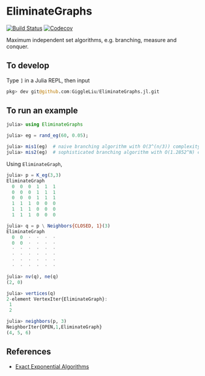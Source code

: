 # EliminateGraphs

[![Build Status](https://travis-ci.com/GiggleLiu/EliminateGraphs.jl.svg?branch=master)](https://travis-ci.com/GiggleLiu/EliminateGraphs.jl)
[![Codecov](https://codecov.io/gh/GiggleLiu/EliminateGraphs.jl/branch/master/graph/badge.svg)](https://codecov.io/gh/GiggleLiu/EliminateGraphs.jl)

Maximum independent set algorithms, e.g. branching, measure and conquer.

## To develop
Type `]` in a Julia REPL, then input
```julia
pkg> dev git@github.com:GiggleLiu/EliminateGraphs.jl.git
```

## To run an example
```julia
julia> using EliminateGraphs

julia> eg = rand_eg(60, 0.05);

julia> mis1(eg)  # naive branching algorithm with O(3^(n/3)) complexity.
julia> mis2(eg)  # sophisticated branching algorithm with O(1.2852^N) complexity.
```

Using `EliminateGraph`,

```julia
julia> p = K_eg(3,3)
EliminateGraph
  0  0  0  1  1  1
  0  0  0  1  1  1
  0  0  0  1  1  1
  1  1  1  0  0  0
  1  1  1  0  0  0
  1  1  1  0  0  0

julia> q = p \ Neighbors{CLOSED, 1}(3)
EliminateGraph
  0  0  ⋅  ⋅  ⋅  ⋅
  0  0  ⋅  ⋅  ⋅  ⋅
  ⋅  ⋅  ⋅  ⋅  ⋅  ⋅
  ⋅  ⋅  ⋅  ⋅  ⋅  ⋅
  ⋅  ⋅  ⋅  ⋅  ⋅  ⋅
  ⋅  ⋅  ⋅  ⋅  ⋅  ⋅

julia> nv(q), ne(q)
(2, 0)

julia> vertices(q)
2-element VertexIter{EliminateGraph}:
 1
 2

julia> neighbors(p, 3)
NeighborIter{OPEN,1,EliminateGraph}
(4, 5, 6)
```

## References
* [Exact Exponential Algorithms](http://www.ii.uib.no/~fomin/BookEA/BookEA.pdf)
